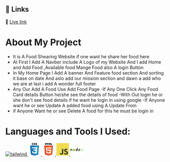 ## 🔗 Links
🔗 [Live link](https://assingment-11-3581c.web.app/)
# About My Project
- It is A Food Shearing Website if one want he share her food here
- At First I Add A Navber include A Logo of my Website And I add Home and Add Food ,Available food Mange Food  also A login Button
- In My Home Page I Add A banner And Feature food section And sorting it base on date And aslo add our mission section and dawn a add who we are at last i add A wonder full footer
- Any Our Add A Food Use Add Food Page
-If Any One Click Any Food Card details Button  he/she see the details of food
-With Out login he or she don't see food details if he want he login in using google
-If Anyone want he or see  Update A added food using  A Update From 
- if Anyone Want he or see Delete A food for this he must be login in
# Languages and Tools I Used:
<p align="left"> <a href="https://tailwindcss.com/" target="_blank" rel="noreferrer"> <img src="https://www.vectorlogo.zone/logos/tailwindcss/tailwindcss-icon.svg" alt="tailwind" width="40" height="40"/> </a>  <a href="https://www.w3schools.com/css/" target="_blank" rel="noreferrer"> <img src="https://raw.githubusercontent.com/devicons/devicon/master/icons/css3/css3-original-wordmark.svg" alt="css3" width="40" height="40"/> </a>  <a href="https://www.w3.org/html/" target="_blank" rel="noreferrer"> <img src="https://raw.githubusercontent.com/devicons/devicon/master/icons/html5/html5-original-wordmark.svg" alt="html5" width="40" height="40"/> </a>  <a href="https://developer.mozilla.org/en-US/docs/Web/JavaScript" target="_blank" rel="noreferrer"> <img src="https://raw.githubusercontent.com/devicons/devicon/master/icons/javascript/javascript-original.svg" alt="javascript" width="40" height="40"/> </a>   <a href="https://nodejs.org" target="_blank" rel="noreferrer"> <img src="https://raw.githubusercontent.com/devicons/devicon/master/icons/nodejs/nodejs-original-wordmark.svg" alt="nodejs" width="40" height="40"/> </a>
